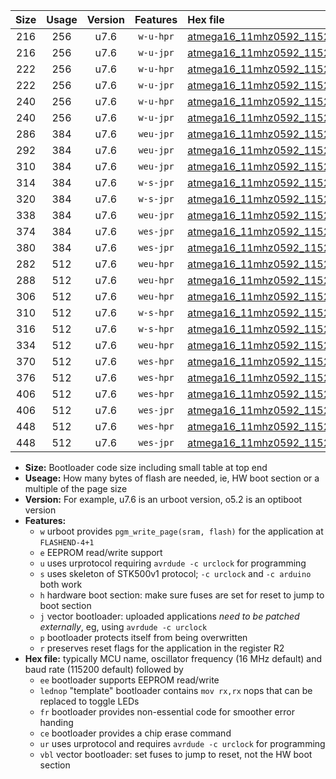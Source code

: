 |Size|Usage|Version|Features|Hex file|
|:-:|:-:|:-:|:-:|:--|
|216|256|u7.6|`w-u-hpr`|[atmega16_11mhz0592_115200bps_ur.hex](https://raw.githubusercontent.com/stefanrueger/urboot/main/atmega16_11mhz0592_115200bps_ur.hex)|
|216|256|u7.6|`w-u-jpr`|[atmega16_11mhz0592_115200bps_ur_vbl.hex](https://raw.githubusercontent.com/stefanrueger/urboot/main/atmega16_11mhz0592_115200bps_ur_vbl.hex)|
|222|256|u7.6|`w-u-hpr`|[atmega16_11mhz0592_115200bps_lednop_ur.hex](https://raw.githubusercontent.com/stefanrueger/urboot/main/atmega16_11mhz0592_115200bps_lednop_ur.hex)|
|222|256|u7.6|`w-u-jpr`|[atmega16_11mhz0592_115200bps_lednop_ur_vbl.hex](https://raw.githubusercontent.com/stefanrueger/urboot/main/atmega16_11mhz0592_115200bps_lednop_ur_vbl.hex)|
|240|256|u7.6|`w-u-hpr`|[atmega16_11mhz0592_115200bps_lednop_fr_ur.hex](https://raw.githubusercontent.com/stefanrueger/urboot/main/atmega16_11mhz0592_115200bps_lednop_fr_ur.hex)|
|240|256|u7.6|`w-u-jpr`|[atmega16_11mhz0592_115200bps_lednop_fr_ur_vbl.hex](https://raw.githubusercontent.com/stefanrueger/urboot/main/atmega16_11mhz0592_115200bps_lednop_fr_ur_vbl.hex)|
|286|384|u7.6|`weu-jpr`|[atmega16_11mhz0592_115200bps_ee_ur_vbl.hex](https://raw.githubusercontent.com/stefanrueger/urboot/main/atmega16_11mhz0592_115200bps_ee_ur_vbl.hex)|
|292|384|u7.6|`weu-jpr`|[atmega16_11mhz0592_115200bps_ee_lednop_ur_vbl.hex](https://raw.githubusercontent.com/stefanrueger/urboot/main/atmega16_11mhz0592_115200bps_ee_lednop_ur_vbl.hex)|
|310|384|u7.6|`weu-jpr`|[atmega16_11mhz0592_115200bps_ee_lednop_fr_ur_vbl.hex](https://raw.githubusercontent.com/stefanrueger/urboot/main/atmega16_11mhz0592_115200bps_ee_lednop_fr_ur_vbl.hex)|
|314|384|u7.6|`w-s-jpr`|[atmega16_11mhz0592_115200bps_vbl.hex](https://raw.githubusercontent.com/stefanrueger/urboot/main/atmega16_11mhz0592_115200bps_vbl.hex)|
|320|384|u7.6|`w-s-jpr`|[atmega16_11mhz0592_115200bps_lednop_vbl.hex](https://raw.githubusercontent.com/stefanrueger/urboot/main/atmega16_11mhz0592_115200bps_lednop_vbl.hex)|
|338|384|u7.6|`weu-jpr`|[atmega16_11mhz0592_115200bps_ee_lednop_fr_ce_ur_vbl.hex](https://raw.githubusercontent.com/stefanrueger/urboot/main/atmega16_11mhz0592_115200bps_ee_lednop_fr_ce_ur_vbl.hex)|
|374|384|u7.6|`wes-jpr`|[atmega16_11mhz0592_115200bps_ee_vbl.hex](https://raw.githubusercontent.com/stefanrueger/urboot/main/atmega16_11mhz0592_115200bps_ee_vbl.hex)|
|380|384|u7.6|`wes-jpr`|[atmega16_11mhz0592_115200bps_ee_lednop_vbl.hex](https://raw.githubusercontent.com/stefanrueger/urboot/main/atmega16_11mhz0592_115200bps_ee_lednop_vbl.hex)|
|282|512|u7.6|`weu-hpr`|[atmega16_11mhz0592_115200bps_ee_ur.hex](https://raw.githubusercontent.com/stefanrueger/urboot/main/atmega16_11mhz0592_115200bps_ee_ur.hex)|
|288|512|u7.6|`weu-hpr`|[atmega16_11mhz0592_115200bps_ee_lednop_ur.hex](https://raw.githubusercontent.com/stefanrueger/urboot/main/atmega16_11mhz0592_115200bps_ee_lednop_ur.hex)|
|306|512|u7.6|`weu-hpr`|[atmega16_11mhz0592_115200bps_ee_lednop_fr_ur.hex](https://raw.githubusercontent.com/stefanrueger/urboot/main/atmega16_11mhz0592_115200bps_ee_lednop_fr_ur.hex)|
|310|512|u7.6|`w-s-hpr`|[atmega16_11mhz0592_115200bps.hex](https://raw.githubusercontent.com/stefanrueger/urboot/main/atmega16_11mhz0592_115200bps.hex)|
|316|512|u7.6|`w-s-hpr`|[atmega16_11mhz0592_115200bps_lednop.hex](https://raw.githubusercontent.com/stefanrueger/urboot/main/atmega16_11mhz0592_115200bps_lednop.hex)|
|334|512|u7.6|`weu-hpr`|[atmega16_11mhz0592_115200bps_ee_lednop_fr_ce_ur.hex](https://raw.githubusercontent.com/stefanrueger/urboot/main/atmega16_11mhz0592_115200bps_ee_lednop_fr_ce_ur.hex)|
|370|512|u7.6|`wes-hpr`|[atmega16_11mhz0592_115200bps_ee.hex](https://raw.githubusercontent.com/stefanrueger/urboot/main/atmega16_11mhz0592_115200bps_ee.hex)|
|376|512|u7.6|`wes-hpr`|[atmega16_11mhz0592_115200bps_ee_lednop.hex](https://raw.githubusercontent.com/stefanrueger/urboot/main/atmega16_11mhz0592_115200bps_ee_lednop.hex)|
|406|512|u7.6|`wes-hpr`|[atmega16_11mhz0592_115200bps_ee_lednop_fr.hex](https://raw.githubusercontent.com/stefanrueger/urboot/main/atmega16_11mhz0592_115200bps_ee_lednop_fr.hex)|
|406|512|u7.6|`wes-jpr`|[atmega16_11mhz0592_115200bps_ee_lednop_fr_vbl.hex](https://raw.githubusercontent.com/stefanrueger/urboot/main/atmega16_11mhz0592_115200bps_ee_lednop_fr_vbl.hex)|
|448|512|u7.6|`wes-hpr`|[atmega16_11mhz0592_115200bps_ee_lednop_fr_ce.hex](https://raw.githubusercontent.com/stefanrueger/urboot/main/atmega16_11mhz0592_115200bps_ee_lednop_fr_ce.hex)|
|448|512|u7.6|`wes-jpr`|[atmega16_11mhz0592_115200bps_ee_lednop_fr_ce_vbl.hex](https://raw.githubusercontent.com/stefanrueger/urboot/main/atmega16_11mhz0592_115200bps_ee_lednop_fr_ce_vbl.hex)|

- **Size:** Bootloader code size including small table at top end
- **Useage:** How many bytes of flash are needed, ie, HW boot section or a multiple of the page size
- **Version:** For example, u7.6 is an urboot version, o5.2 is an optiboot version
- **Features:**
  + `w` urboot provides `pgm_write_page(sram, flash)` for the application at `FLASHEND-4+1`
  + `e` EEPROM read/write support
  + `u` uses urprotocol requiring `avrdude -c urclock` for programming
  + `s` uses skeleton of STK500v1 protocol; `-c urclock` and `-c arduino` both work
  + `h` hardware boot section: make sure fuses are set for reset to jump to boot section
  + `j` vector bootloader: uploaded applications *need to be patched externally*, eg, using `avrdude -c urclock`
  + `p` bootloader protects itself from being overwritten
  + `r` preserves reset flags for the application in the register R2
- **Hex file:** typically MCU name, oscillator frequency (16 MHz default) and baud rate (115200 default) followed by
  + `ee` bootloader supports EEPROM read/write
  + `lednop` "template" bootloader contains `mov rx,rx` nops that can be replaced to toggle LEDs
  + `fr` bootloader provides non-essential code for smoother error handing
  + `ce` bootloader provides a chip erase command
  + `ur` uses urprotocol and requires `avrdude -c urclock` for programming
  + `vbl` vector bootloader: set fuses to jump to reset, not the HW boot section
